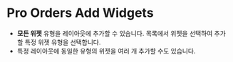 # **Pro Orders Add Widgets**

- **모든 위젯** 유형을 레이아웃에 추가할 수 있습니다. 목록에서 위젯을 선택하여 추가할 특정 위젯 유형을 선택합니다.
- 특정 레이아웃에 동일한 유형의 위젯을 여러 개 추가할 수도 있습니다.

